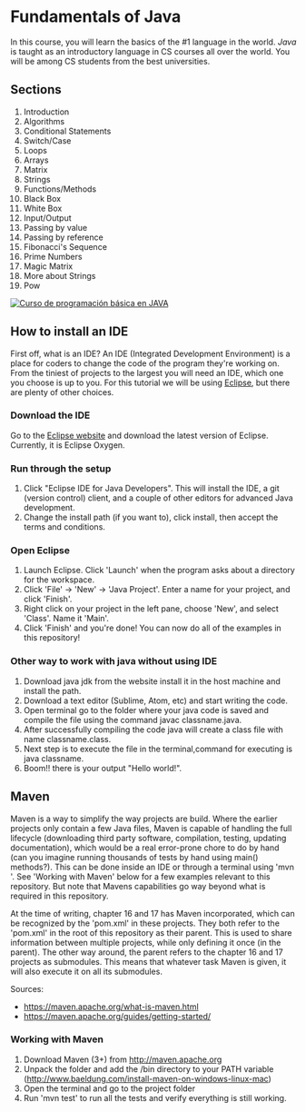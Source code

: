 # Fundamentals of Java
In this course, you will learn the basics of the #1 language in the world. *Java* is taught as an introductory language in CS courses all over the world. You will be among CS students from the best universities.

## Sections
1. Introduction
2. Algorithms
3. Conditional Statements
4. Switch/Case
5. Loops
6. Arrays
7. Matrix
8. Strings
10. Functions/Methods
11. Black Box
12. White Box
13. Input/Output
14. Passing by value
15. Passing by reference
16. Fibonacci's Sequence
17. Prime Numbers
18. Magic Matrix
19. More about Strings
20. Pow

[![Curso de programación básica en JAVA](https://img.youtube.com/vi/Ztr7_sNmSQI/0.jpg)](https://www.youtube.com/watch?v=Ztr7_sNmSQI&list=PLQ1ShaTNqthL1w5LSw5l7CbjCu5xiKQsA)

## How to install an IDE
First off, what is an IDE? An IDE (Integrated Development Environment) is a place for coders to change the code of the program they're working on. From the tiniest of projects to the largest you will need an IDE, which one you choose is up to you. For this tutorial we will be using [Eclipse](https://www.eclipse.org), but there are plenty of other choices.

### Download the IDE
Go to the [Eclipse website](https://www.eclipse.org/downloads/) and download the latest version of Eclipse. Currently, it is Eclipse Oxygen.

### Run through the setup
1. Click "Eclipse IDE for Java Developers". This will install the IDE, a git (version control) client, and a couple of other editors for advanced Java development.
2. Change the install path (if you want to), click install, then accept the terms and conditions.

### Open Eclipse
1. Launch Eclipse. Click 'Launch' when the program asks about a directory for the workspace.
2. Click 'File' -> 'New' -> 'Java Project'. Enter a name for your project, and click 'Finish'.
3. Right click on your project in the left pane, choose 'New', and select 'Class'. Name it 'Main'.
4. Click 'Finish' and you're done! You can now do all of the examples in this repository!

### Other way to work with java without using IDE
1. Download java jdk from the website install it in the host machine and install the path.
2. Download a text editor (Sublime, Atom, etc) and start writing the code.
3. Open terminal go to the folder where your java code is saved and compile the file using the command javac classname.java.
4. After successfully compiling the code java will create a class file with name classname.class.
5. Next step is to execute the file in the terminal,command for executing is java classname.
6. Boom!! there is your output "Hello world!".

## Maven
Maven is a way to simplify the way projects are build. Where the earlier projects only contain a few Java files, Maven is capable of handling the full lifecycle (downloading third party software, compilation, testing, updating documentation), which would be a real error-prone chore to do by hand (can you imagine running thousands of tests by hand using main() methods?). This can be done inside an IDE or through a terminal using 'mvn <cmd>'. See 'Working with Maven' below for a few examples relevant to this repository. But note that Mavens capabilities go way beyond what is required in this repository.

At the time of writing, chapter 16 and 17 has Maven incorporated, which can be recognized by the 'pom.xml' in these projects. They both refer to the 'pom.xml' in the root of this repository as their parent. This is used to share information between multiple projects, while only defining it once (in the parent). The other way around, the parent refers to the chapter 16 and 17 projects as submodules. This means that whatever task Maven is given, it will also execute it on all its submodules.

Sources:
* https://maven.apache.org/what-is-maven.html
* https://maven.apache.org/guides/getting-started/

### Working with Maven
1. Download Maven (3+) from http://maven.apache.org
2. Unpack the folder and add the /bin directory to your PATH variable (http://www.baeldung.com/install-maven-on-windows-linux-mac)
3. Open the terminal and go to the project folder
4. Run 'mvn test' to run all the tests and verify everything is still working.

